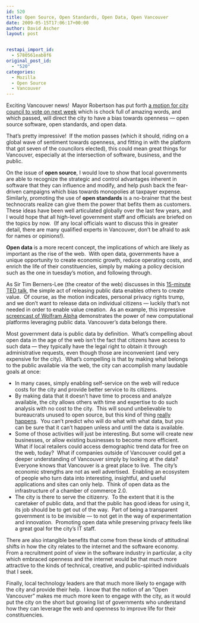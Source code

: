 ```yaml
---
id: 520
title: Open Source, Open Standards, Open Data, Open Vancouver
date: 2009-05-15T17:06:17+00:00
author: David Ascher
layout: post


restapi_import_id:
  - 5780561eab8f6
original_post_id:
  - "520"
categories:
  - Mozilla
  - Open Source
  - Vancouver
---
```

Exciting Vancouver news!  Mayor Robertson has put forth [a motion for city council to vote on next week](http://eaves.ca/2009/05/14/vancouver-enters-the-age-of-the-open-city/) which is chock full of amazing words, and which passed, will direct the city to have a bias towards openness &#8212; open source software, open standards, and open data.

That&#8217;s pretty impressive!  If the motion passes (which it should, riding on a global wave of sentiment towards openness, and fitting in with the platform that got seven of the councilors elected), this could mean great things for Vancouver, especially at the intersection of software, business, and the public.

On the issue of **open source**, I would love to show that local governments are able to recognize the strategic and control advantages inherent in software that they can influence and modify, and help push back the fear-driven campaigns which bias towards monopolies at taxpayer expense.  Similarly, promoting the use of **open standards** is a no-brainer that the best technocrats realize can give them the power that befits them as customers.  These ideas have been well articulated globally over the last few years, and I would hope that all high-level government staff and officials are briefed on the topics by now.  (If any local officials want to discuss this in greater detail, there are many qualified experts in Vancouver, don&#8217;t be afraid to ask for names or opinions!).

**Open data** is a more recent concept, the implications of which are likely as important as the rise of the web.  With open data, governments have a unique opportunity to create economic growth, reduce operating costs, and enrich the life of their constituencies, simply by making a policy decision such as the one in tuesday&#8217;s motion, and following through.

As Sir Tim Berners-Lee (the creator of the web) discusses in this [15-minute TED talk](http://www.ted.com/index.php/talks/tim_berners_lee_on_the_next_web.html), the simple act of releasing public data enables others to create value.  Of course, as the motion indicates, personal privacy rights trump, and we don&#8217;t want to release data on individual citizens &#8212; luckily that&#8217;s not needed in order to enable value creation.  As an example, this impressive [screencast of Wolfram Alpha](http://www.wolframalpha.com/screencast/introducingwolframalpha.html) demonstrates the power of new computational platforms leveraging public data. Vancouver&#8217;s data belongs there.

Most government data is public data by definition.  What&#8217;s compelling about open data in the age of the web isn&#8217;t the fact that citizens have access to such data &#8212; they typically have the legal right to obtain it through administrative requests, even though those are inconvenient (and very expensive for the city).  What&#8217;s compelling is that by making what belongs to the public available via the web, the city can accomplish many laudable goals at once:

  * In many cases, simply enabling self-service on the web will reduce costs for the city and provide better service to its citizens.
  * By making data that it doesn&#8217;t have time to process and analyze available, the city allows others with time and expertise to do such analysis with no cost to the city.  This will sound unbelievable to bureaucrats unused to open source, but this kind of thing [really happens](http://chicago.everyblock.com/crime/).  You can&#8217;t predict who will do what with what data, but you can be sure that it can&#8217;t happen unless and until the data is available.
  * Some of those activities will just be interesting. But some will create new businesses, or allow existing businesses to become more efficient.  What if local retailers could access demographic trend data for free on the web, today?  What if companies outside of Vancouver could get a deeper understanding of Vancouver simply by looking at the data?  Everyone knows that Vancouver is a great place to live.  The city&#8217;s economic strengths are not as well advertised.  Enabling an ecosystem of people who turn data into interesting, insightful, and useful applications and sites can only help.  Think of open data as the infrastructure of a chamber of commerce 2.0.
  * The city is there to serve the citizenry.  To the extent that it is the caretaker of public data, and that the public has good ideas for using it, its job should be to get out of the way.  Part of being a transparent government is to be invisible &#8212; to not get in the way of experimentation and innovation.  Promoting open data while preserving privacy feels like a great goal for the city&#8217;s IT staff.

There are also intangible benefits that come from these kinds of attitudinal shifts in how the city relates to the internet and the software economy.  From a recruitment point of view in the software industry in particular, a city which embraced openness and the internet would be that much more attractive to the kinds of technical, creative, and public-spirited individuals that I seek.

Finally, local technology leaders are that much more likely to engage with the city and provide their help.  I know that the notion of an &#8220;Open Vancouver&#8221; makes me much more keen to engage with the city, as it would put the city on the short but growing list of governments who understand how they can leverage the web and openness to improve life for their constituencies.